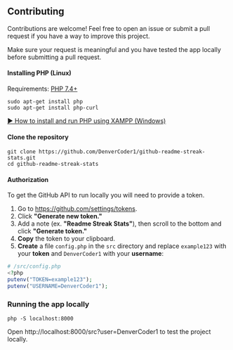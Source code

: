 ## Contributing

Contributions are welcome! Feel free to open an issue or submit a pull request if you have a way to improve this project.

Make sure your request is meaningful and you have tested the app locally before submitting a pull request.

#### Installing PHP (Linux)

Requirements: [PHP 7.4+](https://www.apachefriends.org/index.html)

```
sudo apt-get install php
sudo apt-get install php-curl
```

[▶ How to install and run PHP using XAMPP (Windows)](https://www.youtube.com/watch?v=K-qXW9ymeYQ)

#### Clone the repository

```
git clone https://github.com/DenverCoder1/github-readme-streak-stats.git
cd github-readme-streak-stats
```

#### Authorization

To get the GitHub API to run locally you will need to provide a token.

1. Go to https://github.com/settings/tokens.
2. Click **"Generate new token."**
3. Add a note (ex. **"Readme Streak Stats"**), then scroll to the bottom and click **"Generate token."**
4. **Copy** the token to your clipboard.
5. **Create** a file `config.php` in the `src` directory and replace `example123` with your **token** and `DenverCoder1` with your **username**:
```php
# /src/config.php
<?php
putenv("TOKEN=example123");
putenv("USERNAME=DenverCoder1");
```

### Running the app locally

```
php -S localhost:8000
```

Open http://localhost:8000/src?user=DenverCoder1 to test the project locally.
